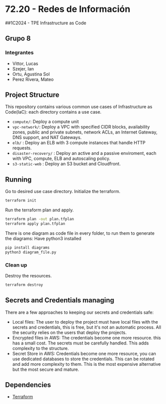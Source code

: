# 72.20 - Redes de Información
##1C2024 - TPE Infrastructure as Code
## Grupo 8

### Integrantes
- Vittor, Lucas
- Szejer, Ian
- Ortu, Agustina Sol
- Perez Rivera, Mateo

## Project Structure
This repository contains various common use cases of Infrastructure as Code(IaC): each directory contains a use case.
- `compute/`: Deploy a compute unit
- `vpc-network/`: Deploy a VPC with specified CIDR blocks, availability zones, public and private subnets, network ACLs, an Internet Gateway, DNS support, and NAT Gateways.
-  `elb/` : Deploy an ELB with 3 compute instances that handle HTTP requests.
-  `disaster-recovery/` : Deploy an active and a passive enviroment, each with VPC, compute, ELB and autoscaling policy.
-  `s3-static-web` : Deploy an S3 bucket and Cloudfront.

## Running
Go to desired use case directory.
Initialize the terraform.

```bash
terraform init
```

Run the terraform plan and apply.

```bash
terraform plan -out plan.tfplan
terraform apply plan.tfplan
```

There is one diagram as code file in every folder, to run them to generate the diagrams:
Have python3 installed
```bash
pip install diagrams
python3 diagram_file.py
```

### Clean up

Destroy the resources.

```bash
terraform destroy
```
## Secrets and Credentials managing
There are a few approaches to keeping our secrets and credentials safe:

* Local files: The user to deploy the project must have local files with the secrets and credentials, this is free, but it's not an automatic process. All the security relies on the users that deploy the projects.
* Encrypted files in AWS: The credentials become one more resource. this has a small cost. The secrets must be carefully handled. This adds complexity to the structure.
* Secret Store in AWS: Credentials become one more resource, you can use dedicated databases to store the credentials. This can be rotated and add more complexity to them. This is the most expensive alternative but the most secure and mature.


## Dependencies

- [Terraform](https://www.terraform.io/)
